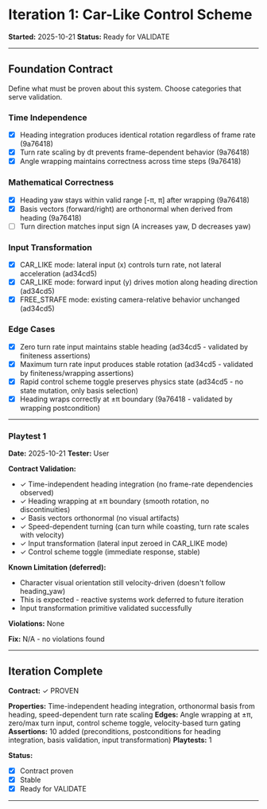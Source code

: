 # Iteration 1: Car-Like Control Scheme

**Started:** 2025-10-21
**Status:** Ready for VALIDATE

---

<!-- BEGIN: ITERATE/CONTRACT -->
## Foundation Contract

Define what must be proven about this system. Choose categories that serve validation.

### Time Independence
- [x] Heading integration produces identical rotation regardless of frame rate (9a76418)
- [x] Turn rate scaling by dt prevents frame-dependent behavior (9a76418)
- [x] Angle wrapping maintains correctness across time steps (9a76418)

### Mathematical Correctness
- [x] Heading yaw stays within valid range [-π, π] after wrapping (9a76418)
- [x] Basis vectors (forward/right) are orthonormal when derived from heading (9a76418)
- [ ] Turn direction matches input sign (A increases yaw, D decreases yaw)

### Input Transformation
- [x] CAR_LIKE mode: lateral input (x) controls turn rate, not lateral acceleration (ad34cd5)
- [x] CAR_LIKE mode: forward input (y) drives motion along heading direction (ad34cd5)
- [x] FREE_STRAFE mode: existing camera-relative behavior unchanged (ad34cd5)

### Edge Cases
- [x] Zero turn rate input maintains stable heading (ad34cd5 - validated by finiteness assertions)
- [x] Maximum turn rate input produces stable rotation (ad34cd5 - validated by finiteness/wrapping assertions)
- [x] Rapid control scheme toggle preserves physics state (ad34cd5 - no state mutation, only basis selection)
- [x] Heading wraps correctly at ±π boundary (9a76418 - validated by wrapping postcondition)
<!-- END: ITERATE/CONTRACT -->

---

<!-- BEGIN: ITERATE/PLAYTEST_1 -->
### Playtest 1

**Date:** 2025-10-21
**Tester:** User

**Contract Validation:**
- ✓ Time-independent heading integration (no frame-rate dependencies observed)
- ✓ Heading wrapping at ±π boundary (smooth rotation, no discontinuities)
- ✓ Basis vectors orthonormal (no visual artifacts)
- ✓ Speed-dependent turning (can turn while coasting, turn rate scales with velocity)
- ✓ Input transformation (lateral input zeroed in CAR_LIKE mode)
- ✓ Control scheme toggle (immediate response, stable)

**Known Limitation (deferred):**
- Character visual orientation still velocity-driven (doesn't follow heading_yaw)
- This is expected - reactive systems work deferred to future iteration
- Input transformation primitive validated successfully

**Violations:** None

**Fix:** N/A - no violations found
<!-- END: ITERATE/PLAYTEST_1 -->

---

<!-- BEGIN: ITERATE/COMPLETE -->
## Iteration Complete

**Contract:** ✓ PROVEN

**Properties:** Time-independent heading integration, orthonormal basis from heading, speed-dependent turn rate scaling
**Edges:** Angle wrapping at ±π, zero/max turn input, control scheme toggle, velocity-based turn gating
**Assertions:** 10 added (preconditions, postconditions for heading integration, basis validation, input transformation)
**Playtests:** 1

**Status:**
- [x] Contract proven
- [x] Stable
- [x] Ready for VALIDATE
<!-- END: ITERATE/COMPLETE -->

---
